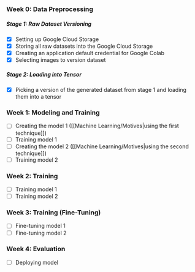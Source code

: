 ### Week 0: Data Preprocessing
##### Stage 1: Raw Dataset Versioning
- [x] Setting up Google Cloud Storage
- [x] Storing all raw datasets into the Google Cloud Storage
- [x] Creating an application default credential for Google Colab
- [x] Selecting images to version dataset

##### Stage 2: Loading into Tensor
- [x] Picking a version of the generated dataset from stage 1 and loading them into a tensor
### Week 1: Modeling and Training
- [ ] Creating the model 1 ([[Machine Learning/Motives|using the first technique]])
- [ ] Training model 1
- [ ] Creating the model 2 ([[Machine Learning/Motives|using the second technique]])
- [ ] Training model 2

### Week 2: Training
- [ ] Training model 1
- [ ] Training model 2
### Week 3: Training (Fine-Tuning)
- [ ] Fine-tuning model 1
- [ ] Fine-tuning model 2
### Week 4: Evaluation
- [ ] Deploying model